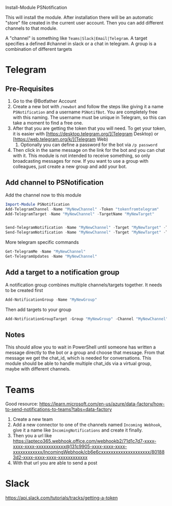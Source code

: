 

Install-Module PSNotification

This will install the module. After installation there will be an automatic "store" file created in the current user account. Then you can add different channels to that module.

A "channel" is something like `Teams|Slack|Email|Telegram`. A target specifies a defined #channel in slack or a chat in telegram. A group is a combination of different targets

# Telegram

## Pre-Requisites

1. Go to the @Botfather Account 
1. Create a new bot with `/newbot` and follow the steps like giving it a name `PSNotification` and a username `PSNotifBot`. You are completely free with this naming. The username must be unique in Telegram, so this can take a moment to find a free one.
1. After that you are getting the token that you will need. To get your token, it is easier with [https://desktop.telegram.org/](Telegram Desktop) or [https://web.telegram.org/k/](Telegram Web)
    1. Optionally you can define a password for the bot via `/p password`
1. Then click in the same message on the link for the bot and you can chat with it. This module is not intended to receive something, so only broadcasting messages for now. If you want to use a group with colleagues, just create a new group and add your bot.

## Add channel to PSNotification

Add the channel now to this module

```PowerShell
Import-Module PSNotification
Add-TelegramChannel -Name "MyNewChannel" -Token "tokenfromtelegram"
Add-TelegramTarget -Name "MyNewChannel" -TargetName "MyNewTarget"


Send-TelegramNotification -Name "MyNewChannel" -Target "MyNewTarget" -Text "Hello World"
Send-TelegramNotification -Name "MyNewChannel" -Target "MyNewTarget" -Text "Hello World" -DisableNotification
```


More telegram specific commands

```PowerShell
Get-TelegramMe -Name "MyNewChannel"
Get-TelegramUpdates -Name "MyNewChannel"
```

## Add a target to a notification group

A notification group combines multiple channels/targets together. It needs to be created first

```PowerShell
Add-NotificationGroup -Name "MyNewGroup"
```

Then add targets to your group

```PowerShell
Add-NotificationGroupTarget -Group "MyNewGroup" -Channel "MyNewChannel" -Target "MyNewTarget"
```

## Notes

This should allow you to wait in PowerShell until someone has written a message directly to the bot or a group and choose that message. From that message we get the chat_id, which is needed for conversations.
This module should be able to handle multiple chat_ids via a virtual group, maybe with different channels.

# Teams

Good resource: https://learn.microsoft.com/en-us/azure/data-factory/how-to-send-notifications-to-teams?tabs=data-factory

1. Create a new team
1. Add a new connector to one of the channels named `Incoming Webhook`, give it a name like `IncomingNotifications` and create it finally.
1. Then you a url like https://apteco365.webhook.office.com/webhookb2/71d1c7d7-xxxx-xxxx-xxxx-xxxxxxxxxxxx@131c9905-xxxx-xxxx-xxxx-xxxxxxxxxxxx/IncomingWebhook/cb6e6cxxxxxxxxxxxxxxxxxxxx/801883d2-xxxx-xxxx-xxxx-xxxxxxxxxxxx
1. With that url you are able to send a post


# Slack

https://api.slack.com/tutorials/tracks/getting-a-token